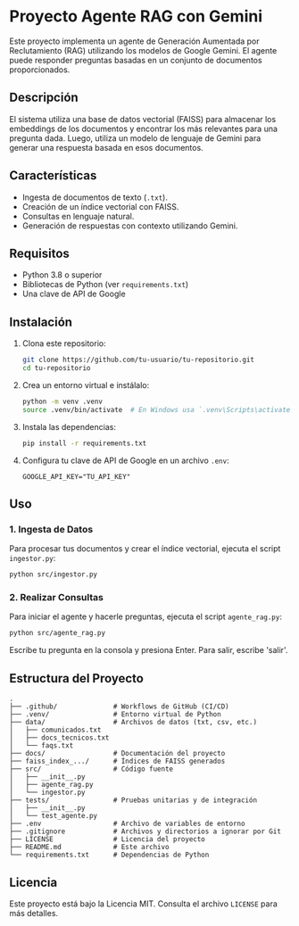 # Proyecto Agente RAG con Gemini

Este proyecto implementa un agente de Generación Aumentada por Reclutamiento (RAG) utilizando los modelos de Google Gemini. El agente puede responder preguntas basadas en un conjunto de documentos proporcionados.

## Descripción

El sistema utiliza una base de datos vectorial (FAISS) para almacenar los embeddings de los documentos y encontrar los más relevantes para una pregunta dada. Luego, utiliza un modelo de lenguaje de Gemini para generar una respuesta basada en esos documentos.

## Características

-   Ingesta de documentos de texto (`.txt`).
-   Creación de un índice vectorial con FAISS.
-   Consultas en lenguaje natural.
-   Generación de respuestas con contexto utilizando Gemini.

## Requisitos

-   Python 3.8 o superior
-   Bibliotecas de Python (ver `requirements.txt`)
-   Una clave de API de Google

## Instalación

1.  Clona este repositorio:
    ```bash
    git clone https://github.com/tu-usuario/tu-repositorio.git
    cd tu-repositorio
    ```

2.  Crea un entorno virtual e instálalo:
    ```bash
    python -m venv .venv
    source .venv/bin/activate  # En Windows usa `.venv\Scripts\activate`
    ```

3.  Instala las dependencias:
    ```bash
    pip install -r requirements.txt
    ```

4.  Configura tu clave de API de Google en un archivo `.env`:
    ```
    GOOGLE_API_KEY="TU_API_KEY"
    ```

## Uso

### 1. Ingesta de Datos

Para procesar tus documentos y crear el índice vectorial, ejecuta el script `ingestor.py`:

```bash
python src/ingestor.py
```

### 2. Realizar Consultas

Para iniciar el agente y hacerle preguntas, ejecuta el script `agente_rag.py`:

```bash
python src/agente_rag.py
```

Escribe tu pregunta en la consola y presiona Enter. Para salir, escribe 'salir'.

## Estructura del Proyecto

```
.
├── .github/              # Workflows de GitHub (CI/CD)
├── .venv/                # Entorno virtual de Python
├── data/                 # Archivos de datos (txt, csv, etc.)
│   ├── comunicados.txt
│   ├── docs_tecnicos.txt
│   └── faqs.txt
├── docs/                 # Documentación del proyecto
├── faiss_index_.../      # Índices de FAISS generados
├── src/                  # Código fuente
│   ├── __init__.py
│   ├── agente_rag.py
│   └── ingestor.py
├── tests/                # Pruebas unitarias y de integración
│   ├── __init__.py
│   └── test_agente.py
├── .env                  # Archivo de variables de entorno
├── .gitignore            # Archivos y directorios a ignorar por Git
├── LICENSE               # Licencia del proyecto
├── README.md             # Este archivo
└── requirements.txt      # Dependencias de Python
```

## Licencia

Este proyecto está bajo la Licencia MIT. Consulta el archivo `LICENSE` para más detalles.